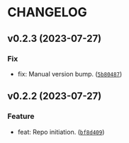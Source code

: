 # CHANGELOG



## v0.2.3 (2023-07-27)

### Fix

* fix: Manual version bump. ([`5b80487`](https://github.com/lukasz-lobocki/lobo_nrf24l01/commit/5b804878d29f4e1a5505db910a6f923f1515b3db))


## v0.2.2 (2023-07-27)

### Feature

* feat: Repo initiation. ([`bf8d409`](https://github.com/lukasz-lobocki/lobo_nrf24l01/commit/bf8d409c525b7c9658d1f9d84ec0c7e796e64e5a))
